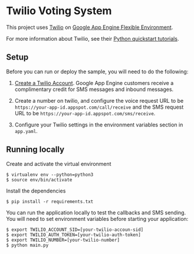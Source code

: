 # Twilio Voting System

This project uses [Twilio](https://www.twilio.com) on [Google App Engine Flexible Environment](https://cloud.google.com/appengine).

For more information about Twilio, see their [Python quickstart tutorials](https://www.twilio.com/docs/quickstart/python).

## Setup

Before you can run or deploy the sample, you will need to do the following:

1. [Create a Twilio Account](http://ahoy.twilio.com/googlecloudplatform). Google App Engine
customers receive a complimentary credit for SMS messages and inbound messages.

2. Create a number on twilio, and configure the voice request URL to be ``https://your-app-id.appspot.com/call/receive``
and the SMS request URL to be ``https://your-app-id.appspot.com/sms/receive``.

3. Configure your Twilio settings in the environment variables section in ``app.yaml``.

## Running locally

Create and activate the virtual environment

    $ virtualenv env --python=python3
    $ source env/bin/activate

Install the dependencies

    $ pip install -r requirements.txt

You can run the application locally to test the callbacks and SMS sending. You
will need to set environment variables before starting your application:

    $ export TWILIO_ACCOUNT_SID=[your-twilio-accoun-sid]
    $ export TWILIO_AUTH_TOKEN=[your-twilio-auth-token]
    $ export TWILIO_NUMBER=[your-twilio-number]
    $ python main.py
